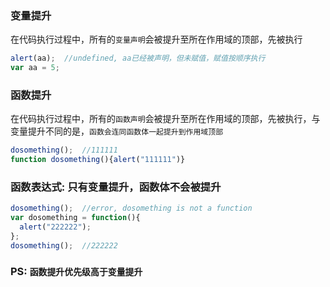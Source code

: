 ### 变量提升
在代码执行过程中，所有的`变量声明`会被提升至所在作用域的顶部，先被执行
```javascript
alert(aa);  //undefined, aa已经被声明，但未赋值，赋值按顺序执行
var aa = 5;
```
### 函数提升
在代码执行过程中，所有的`函数声明`会被提升至所在作用域的顶部，先被执行，与变量提升不同的是，`函数会连同函数体一起提升到作用域顶部`
```javascript
dosomething();  //111111
function dosomething(){alert("111111")}
```
### 函数表达式: 只有变量提升，函数体不会被提升
```javascript
dosomething();  //error, dosomething is not a function
var dosomething = function(){
  alert("222222");
};
dosomething();  //222222
```
### PS: `函数提升优先级高于变量提升`

